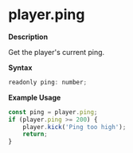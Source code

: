 # player.ping

**Description**

Get the player's current ping.

**Syntax**

```js
readonly ping: number;
```

**Example Usage**

```js
const ping = player.ping;
if (player.ping >= 200) {
    player.kick('Ping too high');
    return;
}
```
